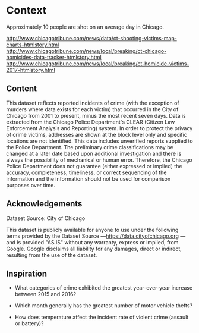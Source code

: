 # Context

Approximately 10 people are shot on an average day in Chicago.

http://www.chicagotribune.com/news/data/ct-shooting-victims-map-charts-htmlstory.html http://www.chicagotribune.com/news/local/breaking/ct-chicago-homicides-data-tracker-htmlstory.html http://www.chicagotribune.com/news/local/breaking/ct-homicide-victims-2017-htmlstory.html

## Content

This dataset reflects reported incidents of crime (with the exception of murders where data exists for each victim) that occurred in the City of Chicago from 2001 to present, minus the most recent seven days. Data is extracted from the Chicago Police Department's CLEAR (Citizen Law Enforcement Analysis and Reporting) system. In order to protect the privacy of crime victims, addresses are shown at the block level only and specific locations are not identified. This data includes unverified reports supplied to the Police Department. The preliminary crime classifications may be changed at a later date based upon additional investigation and there is always the possibility of mechanical or human error. Therefore, the Chicago Police Department does not guarantee (either expressed or implied) the accuracy, completeness, timeliness, or correct sequencing of the information and the information should not be used for comparison purposes over time.


## Acknowledgements

Dataset Source: City of Chicago

This dataset is publicly available for anyone to use under the following terms provided by the Dataset Source —https://data.cityofchicago.org — and is provided "AS IS" without any warranty, express or implied, from Google. Google disclaims all liability for any damages, direct or indirect, resulting from the use of the dataset.


## Inspiration

- What categories of crime exhibited the greatest year-over-year increase between 2015 and 2016?

- Which month generally has the greatest number of motor vehicle thefts?

- How does temperature affect the incident rate of violent crime (assault or battery)?
